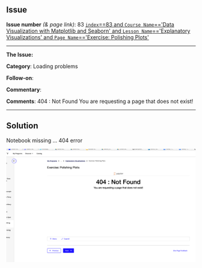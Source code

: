 ## Issue
**Issue number** _(& page link)_: 83 [`index`==83 and `Course Name`=='Data Visualization with Matplotlib and Seaborn' and `Lesson Name`=='Explanatory Visualizations' and `Page Name`=='Exercise: Polishing Plots'](https://learn.udacity.com/nanodegrees/nd002/parts/cd12532/lessons/0611e065-bed4-41b1-8e1c-52e7f44dbec6/concepts/0923843f-6f65-4914-9a73-c5c7c43c51ea)
***

**The Issue:**

**Category**: Loading problems

**Follow-on**: 

**Commentary**: 

**Comments**: 404 : Not Found You are requesting a page that does not exist!


***
## Solution

Notebook missing ... 404 error


<img style='width: 600px' src="./images/83.png"></img>
